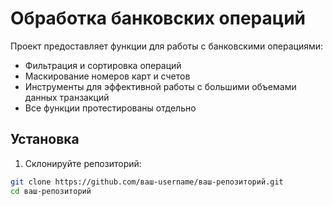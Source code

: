 # Обработка банковских операций

Проект предоставляет функции для работы с банковскими операциями:
- Фильтрация и сортировка операций
- Маскирование номеров карт и счетов
- Инструменты для эффективной работы с большими объемами данных транзакций
- Все функции протестированы отдельно

## Установка

1. Склонируйте репозиторий:
```bash
git clone https://github.com/ваш-username/ваш-репозиторий.git
cd ваш-репозиторий



